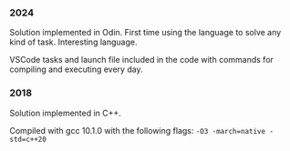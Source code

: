 ### 2024

Solution implemented in Odin. First time using the language to solve any kind of task. Interesting language.

VSCode tasks and launch file included in the code with commands for compiling and executing every day.

### 2018

Solution implemented in C++.

Compiled with gcc 10.1.0 with the following flags: `-O3 -march=native -std=c++20`
